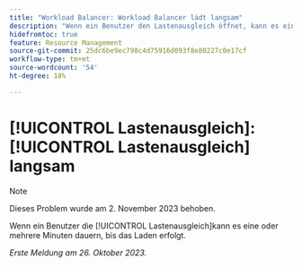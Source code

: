 ```yaml
---
title: "Workload Balancer: Workload Balancer lädt langsam"
description: "Wenn ein Benutzer den Lastenausgleich öffnet, kann es eine oder mehrere Minuten dauern, bis er geladen wird."
hidefromtoc: true
feature: Resource Management
source-git-commit: 25dc6be9ec798c4d75916d093f8e80227c0e17cf
workflow-type: tm+mt
source-wordcount: '54'
ht-degree: 18%

---
```



# [!UICONTROL Lastenausgleich]: [!UICONTROL Lastenausgleich] langsam

>[!NOTE]
>
>Dieses Problem wurde am 2. November 2023 behoben.

Wenn ein Benutzer die [!UICONTROL Lastenausgleich]kann es eine oder mehrere Minuten dauern, bis das Laden erfolgt.

_Erste Meldung am 26. Oktober 2023._
